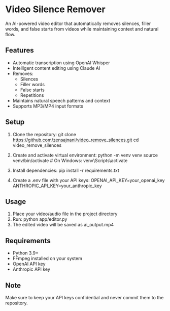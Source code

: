 # Video Silence Remover

An AI-powered video editor that automatically removes silences, filler words, and false starts from videos while maintaining context and natural flow.

## Features

- Automatic transcription using OpenAI Whisper
- Intelligent content editing using Claude AI
- Removes:
  - Silences
  - Filler words
  - False starts
  - Repetitions
- Maintains natural speech patterns and context
- Supports MP3/MP4 input formats

## Setup

1. Clone the repository:
   git clone https://github.com/zensajnani/video_remove_silences.git
   cd video_remove_silences

2. Create and activate virtual environment:
   python -m venv venv
   source venv/bin/activate  # On Windows: venv\Scripts\activate

3. Install dependencies:
   pip install -r requirements.txt

4. Create a .env file with your API keys:
   OPENAI_API_KEY=your_openai_key
   ANTHROPIC_API_KEY=your_anthropic_key

## Usage

1. Place your video/audio file in the project directory
2. Run: python app/editor.py
3. The edited video will be saved as ai_output.mp4

## Requirements

- Python 3.9+
- FFmpeg installed on your system
- OpenAI API key
- Anthropic API key

## Note

Make sure to keep your API keys confidential and never commit them to the repository.